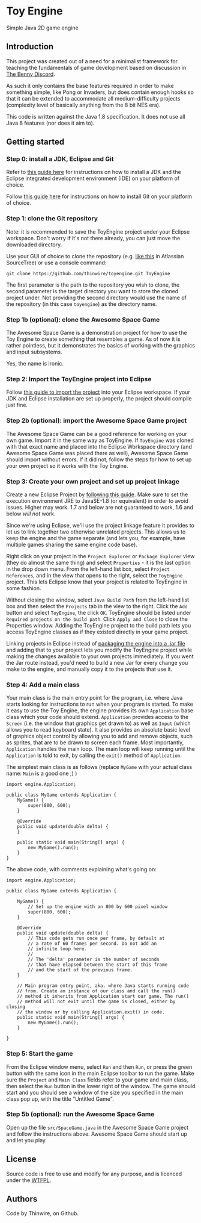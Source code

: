 # Toy Engine
Simple Java 2D game engine


## Introduction

This project was created out of a need for a minimalist framework for teaching the fundamentals of game development based on discussion in [The Benny Discord](https://discord.gg/aMqvk3E).

As such it only contains the base features required in order to make something simple, like Pong or Invaders, but does contain enough hooks so that it can be extended to accommodate all medium-difficulty projects (complexity level of basically anything from the 8 bit NES era).

This code is written against the Java 1.8 specification. It does not use all Java 8 features (nor does it aim to).

## Getting started

### Step 0: install a JDK, Eclipse and Git

Refer to [this guide here](https://www3.ntu.edu.sg/home/ehchua/programming/howto/JDK_HowTo.html) for instructions on how to install a JDK and the Eclipse integrated development environment (IDE) on your platform of choice.

Follow [this guide here](https://www.atlassian.com/git/tutorials/install-git) for instructions on how to install Git on your platform of choice.

### Step 1: clone the Git repository

Note: it is recommended to save the ToyEngine project under your Eclipse workspace. Don't worry if it's not there already, you can just move the downloaded directory.

Use your GUI of choice to clone the repository (e.g. [like this](https://confluence.atlassian.com/sourcetreekb/clone-a-repository-into-sourcetree-780870050.html) in Atlassian SourceTree) or use a console command:

`git clone https://github.com/thinwire/toyengine.git ToyEngine`

The first parameter is the path to the repository you wish to clone, the second parameter is the target directory you want to store the cloned project under. Not providing the second directory would use the name of the repository (in this case `toyengine`) as the directory name. 

### Step 1b (optional): clone the Awesome Space Game

The Awesome Space Game is a demonstration project for how to use the Toy Engine to create something that resembles a game. As of now it is rather pointless, but it demonstrates the basics of working with the graphics and input subsystems.

Yes, the name is ironic.

### Step 2: Import the ToyEngine project into Eclipse

Follow [this guide to import the project](https://www.360logica.com/blog/how-to-import-a-java-project-into-eclipse-ide/) into your Eclipse workspace. If your JDK and Eclipse installation are set up properly, the project should compile just fine.

### Step 2b (optional): import the Awesome Space Game project

The Awesome Space Game can be a good reference for working on your own game. Import it in the same way as ToyEngine. If `ToyEngine` was cloned with that exact name and placed into the Eclipse Workspace directory (and Awesome Space Game was placed there as well), Awesome Space Game should import without errors. If it did not, follow the steps for how to set up your own project so it works with the Toy Engine.

### Step 3: Create your own project and set up project linkage

Create a new Eclipse Project by [following this guide](https://www.tutorialspoint.com/eclipse/eclipse_create_java_project.htm). Make sure to set the execution environment JRE to JavaSE-1.8 (or equivalent) in order to avoid issues. Higher may work. 1.7 and below are not guaranteed to work, 1.6 and below _will not_ work.

Since we're using Eclipse, we'll use the project linkage feature it provides to let us to link together two otherwise unrelated projects. This allows us to keep the engine and the game separate (and lets you, for example, have multiple games sharing the same engine code base).

Right click on your project in the `Project Explorer` or `Package Explorer` view (they do almost the same thing) and select `Properties` - it is the last option in the drop down menu. From the left-hand list box, select `Project References`, and in the view that opens to the right, select the `ToyEngine` project. This lets Eclipse know that your project is related to ToyEngine in some fashion.

Without closing the window, select `Java Build Path` from the left-hand list box and then select the `Projects` tab in the view to the right. Click the `Add` button and select `ToyEngine`, the click `OK`. ToyEngine should be listed under `Required projects on the build path`. Click `Apply and Close` to close the Properties window.
Adding the ToyEngine project to the build path lets you access ToyEngine classes as if they existed directly in your game project.

Linking projects in Eclipse instead of [packaging the engine into a .jar file](https://www.javahotchocolate.com/tutorials/jar-libraries.html) and adding that to your project lets you modify the ToyEngine project while making the changes available to your own projects immediately. If you went the Jar route instead, you'd need to build a new Jar for every change you make to the engine, and manually copy it to the projects that use it. 

### Step 4: Add a main class

Your main class is the main entry point for the program, i.e. where Java starts looking for instructions to run when your program is started.
To make it easy to use the Toy Engine, the engine provides its own `Application` base class which your code should extend. `Application` provides access to the `Screen` (i.e. the window that graphics get drawn to) as well as `Input` (which allows you to read keyboard state). It also provides an absolute basic level of graphics object control by allowing you to add and remove objects, such as sprites, that are to be drawn to screen each frame.
Most importantly, `Application` handles the main loop. The main loop will keep running until the `Application` is told to exit, by calling the `exit()` method of `Application`.

The simplest main class is as follows (replace `MyGame` with your actual class name: `Main` is a good one ;) )

~~~
import engine.Application;

public class MyGame extends Application {
	MyGame() {
		super(800, 600);
	}

	@Override
	public void update(double delta) {
	}

	public static void main(String[] args) {
		new MyGame().run();
	}
}
~~~

The above code, with comments explaining what's going on:

~~~
import engine.Application;

public class MyGame extends Application {

	MyGame() {
		// Set up the engine with an 800 by 600 pixel window
		super(800, 600);
	}

	@Override
	public void update(double delta) {
		// This code gets run once per frame, by default at
		// a rate of 60 frames per second. Do not add an
		// infinite loop here.
		//
		// The 'delta' parameter is the number of seconds
		// that have elapsed between the start of this frame
		// and the start of the previous frame.
	}

	// Main program entry point, aka. where Java starts running code
	// from. Create an instance of our class and call the run() 
	// method it inherits from Application start our game. The run()
	// method will not exit until the game is closed, either by closing
	// the window or by calling Application.exit() in code.
	public static void main(String[] args) {
		new MyGame().run();
	}

}
~~~

### Step 5: Start the game

From the Eclipse window menu, select `Run` and then `Run`, or press the green button with the same icon in the main Eclipse toolbar to run the game. Make sure the `Project` and `Main Class` fields refer to your game and main class, then select the `Run` button in the lower  right of the window. The game should start and you should see a window of the size you specified in the main class pop up, with the title "Untitled Game".  

### Step 5b (optional): run the Awesome Space Game

Open up the file `src/SpaceGame.java` in the Awesome Space Game project and follow the instructions above. Awesome Space Game should start up and let you play.


## License

Source code is free to use and modify for any purpose, and is licenced under the [WTFPL](http://www.wtfpl.net/about/).


## Authors

Code by Thinwire, on Github.
